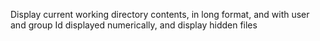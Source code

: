  Display current working directory  contents, in long format, and with user and group Id displayed numerically, and display hidden files
